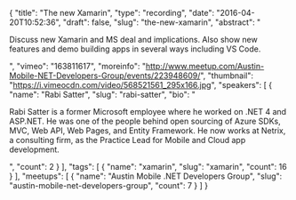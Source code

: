 {
  "title": "The new Xamarin",
  "type": "recording",
  "date": "2016-04-20T10:52:36",
  "draft": false,
  "slug": "the-new-xamarin",
  "abstract": "<p>Discuss new Xamarin and MS deal and implications. Also show new features and demo building apps in several ways including VS Code.</p>",
  "vimeo": "163811617",
  "moreinfo": "http://www.meetup.com/Austin-Mobile-NET-Developers-Group/events/223948609/",
  "thumbnail": "https://i.vimeocdn.com/video/568521561_295x166.jpg",
  "speakers": [
    {
      "name": "Rabi Satter",
      "slug": "rabi-satter",
      "bio": "<p>Rabi Satter is a former Microsoft employee where he worked on .NET 4 and ASP.NET. He was one of the people behind open sourcing of Azure SDKs, MVC, Web API, Web Pages, and Entity Framework. He now works at Netrix, a consulting firm, as the Practice Lead for Mobile and Cloud app development.</p>",
      "count": 2
    }
  ],
  "tags": [
    {
      "name": "xamarin",
      "slug": "xamarin",
      "count": 16
    }
  ],
  "meetups": [
    {
      "name": "Austin Mobile .NET Developers Group",
      "slug": "austin-mobile-net-developers-group",
      "count": 7
    }
  ]
}